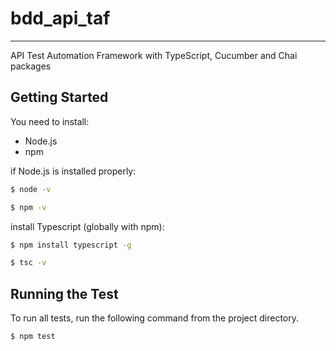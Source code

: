 # bdd_api_taf
--------------------

API Test Automation Framework with TypeScript, Cucumber and Chai packages

## Getting Started

You need to install:
- Node.js
- npm

if Node.js is installed properly:
```bash
$ node -v
```
```bash
$ npm -v
```
install Typescript (globally with npm):
```bash
$ npm install typescript -g
```
```bash
$ tsc -v
```
##  Running the Test

To run all tests, run the following command from the project directory.

```bash
$ npm test
```
